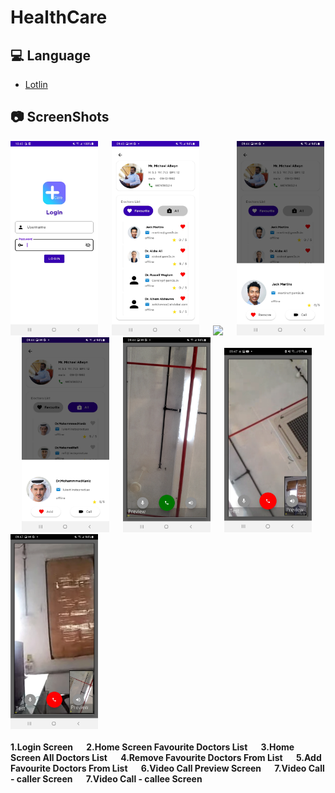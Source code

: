# HealthCare

## :computer: Language

- <a href="https://docs.oracle.com/en/java/javase/index.html" target="_blank">Lotlin</a>

## :camera: ScreenShots

<span align="center">
  <img src="https://github.com/sathyapriyan/HealthCare/blob/master/Screenshots/Screenshot_20221126-104003_HealthCare.jpg" width="140">
  <b>&emsp;</b>
  <img src="https://github.com/sathyapriyan/HealthCare/blob/master/Screenshots/Screenshot_20221126-094346_HealthCare.jpg" width="140">
  <b>&emsp;</b>
  <img src="https://https://github.com/sathyapriyan/HealthCare/blob/master/Screenshots/Screenshot_20221126-094355_HealthCare.jpg" width="140">
  <b>&emsp;</b>
  <img src="https://github.com/sathyapriyan/HealthCare/blob/master/Screenshots/Screenshot_20221126-094404_HealthCare.jpg" width="140">
  <b>&emsp;</b>
  <img src="https://github.com/sathyapriyan/HealthCare/blob/master/Screenshots/Screenshot_20221126-094421_HealthCare.jpg" width="140">
  <b>&emsp;</b>
  <img src="https://github.com/sathyapriyan/HealthCare/blob/master/Screenshots/Screenshot_20221126-094440_HealthCare.jpg" width="140">
  <b>&emsp;</b>
  <img src="https://github.com/sathyapriyan/HealthCare/blob/master/Screenshots/Screenshot_20221126-094711_HealthCare.jpg" width="140">
   <b>&emsp;</b>
  <img src="https://github.com/sathyapriyan/HealthCare/blob/master/Screenshots/Screenshot_20221126-094730_HealthCare.jpg" width="140">
   <b>&emsp;</b>
</span>
<br></br>
<span align="left">
  <b> 1.Login Screen </b>
  <b>&emsp;</b>
  <b> 2.Home Screen Favourite Doctors List  </b>
  <b>&emsp;</b>
  <b> 3.Home Screen All Doctors List </b>
  <b>&emsp;</b>
  <b> 4.Remove Favourite Doctors From List </b>
  <b>&emsp;</b>
  <b> 5.Add Favourite Doctors From List </b>
  <b>&emsp;</b>
  <b> 6.Video Call Preview Screen </b>
  <b>&emsp;</b>
  <b> 7.Video Call - caller Screen </b>
  <b>&emsp;</b>
  <b> 7.Video Call - callee Screen  </b>
</span>
